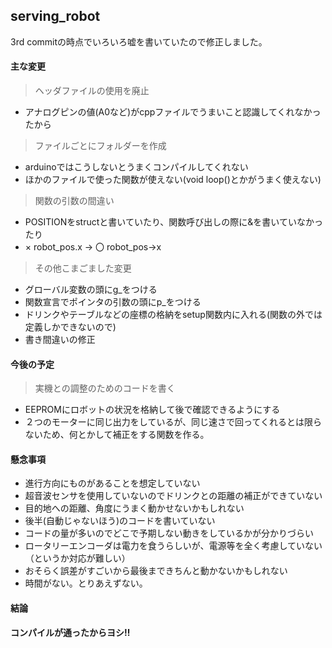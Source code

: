 ## serving_robot

3rd commitの時点でいろいろ嘘を書いていたので修正しました。


#### 主な変更
> ヘッダファイルの使用を廃止
+ アナログピンの値(A0など)がcppファイルでうまいこと認識してくれなかったから


> ファイルごとにフォルダーを作成
+ arduinoではこうしないとうまくコンパイルしてくれない
+ ほかのファイルで使った関数が使えない(void loop()とかがうまく使えない)


> 関数の引数の間違い
+ POSITIONをstructと書いていたり、関数呼び出しの際に&を書いていなかったり
+ × robot_pos.x → 〇 robot_pos->x


> その他こまごました変更
+ グローバル変数の頭にg_をつける
+ 関数宣言でポインタの引数の頭にp_をつける
+ ドリンクやテーブルなどの座標の格納をsetup関数内に入れる(関数の外では定義しかできないので)
+ 書き間違いの修正



#### 今後の予定
> 実機との調整のためのコードを書く
+ EEPROMにロボットの状況を格納して後で確認できるようにする
+ ２つのモーターに同じ出力をしているが、同じ速さで回ってくれるとは限らないため、何とかして補正をする関数を作る。


#### 懸念事項
+ 進行方向にものがあることを想定していない
+ 超音波センサを使用していないのでドリンクとの距離の補正ができていない
+ 目的地への距離、角度にうまく動かせないかもしれない
+ 後半(自動じゃないほう)のコードを書いていない
+ コードの量が多いのでどこで予期しない動きをしているかが分かりづらい
+ ロータリーエンコーダは電力を食うらしいが、電源等を全く考慮していない（というか対応が難しい）
+ おそらく誤差がすごいから最後まできちんと動かないかもしれない
+ 時間がない。とりあえずない。


#### 結論
**コンパイルが通ったからヨシ‼**
